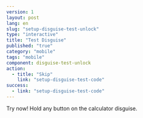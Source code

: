 ```yaml
---
version: 1
layout: post
lang: en
slug: "setup-disguise-test-unlock"
type: "interactive"
title: "Test Disguise"
published: "true"
category: "mobile"
tags: "mobile"
component: disguise-test-unlock
action: 
  - title: "Skip"
    link: "setup-disguise-test-code"
success: 
  - link: "setup-disguise-test-code"
---
```


Try now! Hold any button on the calculator disguise.